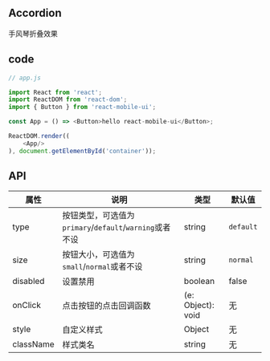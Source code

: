 ## Accordion

手风琴折叠效果

## code

```js
// app.js

import React from 'react';
import ReactDOM from 'react-dom';
import { Button } from 'react-mobile-ui';

const App = () => <Button>hello react-mobile-ui</Button>;

ReactDOM.render((
    <App/>
), document.getElementById('container'));

```

## API

属性 | 说明 | 类型 | 默认值
----|-----|------|------
| type    | 按钮类型，可选值为`primary`/`default`/`warning`或者不设  |   string| `default`|
| size    | 按钮大小，可选值为`small`/`normal`或者不设  | string | `normal`|
| disabled   | 设置禁用  | boolean |    false  |
| onClick    | 点击按钮的点击回调函数 | (e: Object): void |   无  |
| style    | 自定义样式 |   Object  | 无 |
| className |  样式类名 | string | 无 |
